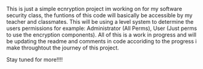 This is just a simple ecnryption project im working on for my software security class, the funtions of this code will basically be accessible by my teacher and classmates.
This will be using a level system to determine the users permissions for example: Administrator (All Perms), User (Just perms to use the encryption components).
All of this is a work in progress and will be updating the readme and comments in code accoriding to the progress i make throughtout the journey of this project.

Stay tuned for more!!!!
